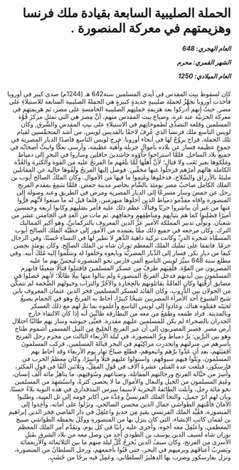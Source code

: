 <h1 dir="rtl">الحملة الصليبية السابعة بقيادة ملك فرنسا وهزيمتهم في معركة المنصورة .</h1>

<h5 dir="rtl">العام الهجري:  648

الشهر القمري: محرم

العام الميلادي: 1250</h5>

<p dir="rtl">كان لسقوط بيت المقدس في أيدي المسلمين سنة642 هـ (1244م) صدى كبير في أوروبا فأخذت أوروبا تجَهِّزُ لحملة صليبيةٍ جديدةٍ كبيرةٍ هي الحملةُ الصليبية السابعة للاستيلاءِ على مصر, حيثُ إنهم أدركوا بعد هزيمةِ حَملتِهم الصليبية الخامسةِ على مصر، ثم هزيمتهم في معركة الحربيَّة عند غزة، وضياع بيت المقدس منهم، أنَّ مِصرَ هي التي تمثل مركزَ قُوَّة المسلمين وقلعة التصدِّي لطموحاتِهم في الاستيلاءِ على بيتِ المقدسِ والشَّرق, وكان لويس التاسع ملك فرنسا الذي عُرِفَ لاحقًا بالقديس لويس، من أشد المتحمِّسين لقيام تلك الحملة، فراح يروِّجُ لها في أنحاء أوروبا. خرج لويس التاسع قاصدًا الديار المصرية في جموعٍ عظيمة فسار عن بلاده بأموالٍ جزيلة وأُهبة عظيمة، وأرسى بعكَّا وانبثَّ أصحابُه في جميع بلاد الساحل. فلمَّا استراحوا جاؤوه حاشدينَ حافلين وساروا في البحرِ إلى دمياط ومَلَكوها بغيرِ تَعَب ولا قتالٍ؛ لأنَّ أهلَها لَمَّا بلَغَهم ما الفرنجُ عليه من القوة والكثرة والعُدَّة الكاملة هالهم أمرُهم فرحلوا عنها مخفِّين. فوصل إليها الفرنجُ ولَقُوها خالية عن المقاتلين مليئةً بالأرزاق والسِّلاح، فدخلوها وغَنِموا ما فيها من الأموال. وكان الملكُ الصالح أيوب بن الملك الكامل صاحبُ مصر يومئذ بالشَّامِ يحاصر مدينة حمص. فلمَّا سَمِعَ بمقدم الفرنج رحل عن حمصَ وسار مسرعًا إلى الديار المصرية ومرض في الطريقِ وعند وصوله إلى المنصورة وافاه مقدَّمو دمياط الذين أخلوها منهزمين، فلما قيل له ما صنعوا لأنَّهم فرُّوا عنها من غير أن يباشروا حربًا وقتالًا، عظم ذلك عليه فأمر بصَلبِهم وكانوا أربعة وخمسين أميرًا فصُلِبوا كما هم بثيابِهم ومناطِقِهم وخفافِهم. ثم مات من الغدِ في الخامس عشر من شعبان. وتولَّى تدبير المملكة الأمير عزُّ الدين المعروف بالتركمانيِّ، وهو أكبر المماليك الترك. وكان مرجعه في جميع ذلك ممَّا يعتمده من الأمور إلى حظيَّة الملك الصالح أيوب المسمَّاة شجرة الدرِ،ّ وكانت تركية داهيةَ الدَّهرِ لا نظير لها في النساءِ حُسنًا، وفي الرجال حزمًا. فاتفقا على تمليك الملك المعظم توران شاه بن الملك الصالح. وكان يومئذٍ بحِصن كيفا من ديارِ بكر, فسار إلى الدِّيار المصريَّة وبايعوه وحَلَفوا له وسَلَّموا إليه مُلكَ أبيه. وفي مطلع سنة 648 سيَّرَ لويس التاسع ألفي فارس نحو المنصورة ليجسَّ بهم ما عليه المصريون من القوَّة. فلَقِيَهم طرفٌ مِن عسكر المسلمينَ فاقتتلوا قتالًا ضعيفًا فانهزم المسلمون بين أيديهم فدخل الفرنجُ المنصورةَ ولم ينالوا منها نيلًا طائلًا؛ لأنهم حَصلوا في مضايق أزقَّتِها وكان العامَّةُ يقاتلونهم بالحِجارة والآجُرِّ والتراب وخيولهم الضَّخمة لم تتمكَّن من الجولان بين الدُّروبِ، وكان القائد لعسكر المسلمين فخر الدين عثمان المعروف بابن شيخ الشيوخ أحد الأمراء المصريين شيخًا كبيرًا، أحاط به الفرنجُ وهو في الحمام يصبغُ لحيَتَه فقتلوه هناك. وعادوا إلى لويس التاسع وأعلموه بما تمَّ لهم مع ذلك العسكر وبالمدينة. فزاد طمعه وطمَعُ من معه من البطارقة ظانِّينَ أنه إذا كان الالتقاء خارج الجدران بالصحراء لم يكن للمسلمين عليهم مقدرة. فعبَّى جيوشه وسار بهم طالبًا احتلال أرض مصر. فصبر المصريون إلى أن عبر الفرنج الخليجَ مِن النيل المسمى أشموم طناح وهو بين البرَّين: برِّ دمياط وبرِّ المنصورة. في ليلة الأربعاء الثالث من محرم رحل الفرنج بأسرِهم من منزلتهم وانحدرت مراكِبُهم في البحر قبالةَ المسلمين، فركب المسلمونَ أقفيَتَهم، بعد أن عَدَّوا برَّهم واتبعوهم، فطلع صباحُ نهار يوم الأربعاء وقد أحاط بهم المسلمون، وبَلَوا فيهم سيوفَهم، واستولوا عليهم قتلًا وأسرًا، وكان معظمُ الحرب في فارسكور، فبلغت عدة القتلى عشرةَ آلاف في قَولِ المقِلِّ، وثلاثين ألفًا في قولِ المكثر، وأُسِرَ من خيَّالة الفرنج ورجالتهم المقاتلة، وصناعهم وسُوقتِهم، ما يناهِزُ مائة ألف إنسان، وغَنِمَ المسلمون من الخيل والبغال والأموال ما لا يحصى كثرةً، واستُشهِدَ من المسلمين نحو مائة رجل، وأبلت الطائفةُ البحرية لاسيما بيبرس البندقداري في هذه النوبة بلاءً حسنًا، وبان لهم أثرٌ جميل، والتجأ الملك الفرنسيُّ وعِدَّة من أكابر قومه إلى تل المنية، وطلبوا الأمانَ فأمَّنهم الطواشي جمال الدين محسن الصالحي، ونزَلوا على أمانه، وأُخِذوا إلى المنصورة، فقُيِّد الملك الفرنسي بقيدٍ مِن حديدٍ واعتُقِلَ في دار القاضي فخر الدين إبراهيم بن لقمان كاتبِ الإنشاء، التي كان ينزل بها من المنصورةِ ووكَلَ بحفظه الطواشي صبيح المعظمي، واعتُقِلَ معه أخوه، وأجرى عليه راتبًا في كل يوم، وتقَدَّم أمر الملك المعظم توران شاه لسيف الدين يوسف بن الطودي أحد من وصل معه من بلاد الشرق بقَتلِ الأسرى من الفرنج، وكان سيفُ الدين يُخرِجُ كُلَّ ليلة منهم ما بين الثلاثمائة والأربعمائة ويَضرِبُ أعناقَهم ويرميهم في البحر، حتى فَنُوا بأجمعهم، ورحل السلطانُ من المنصورة، ونزل بفارسكور وضرب بها الدهليزَ السلطاني، وعَمِلَ فيه برجًا من خَشَبٍ.</p></br>
